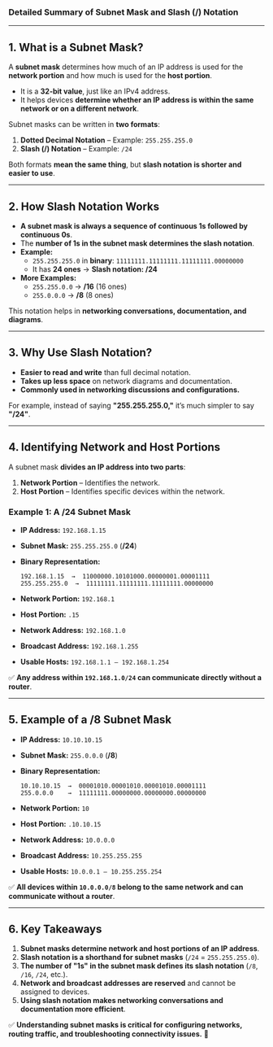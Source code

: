 ### **Detailed Summary of Subnet Mask and Slash (/) Notation**

---

## **1. What is a Subnet Mask?**

A **subnet mask** determines how much of an IP address is used for the **network portion** and how much is used for the **host portion**.

- It is a **32-bit value**, just like an IPv4 address.
- It helps devices **determine whether an IP address is within the same network or on a different network**.

Subnet masks can be written in **two formats**:

1. **Dotted Decimal Notation** – Example: `255.255.255.0`
2. **Slash (/) Notation** – Example: `/24`

Both formats **mean the same thing**, but **slash notation is shorter and easier to use**.

---

## **2. How Slash Notation Works**

- **A subnet mask is always a sequence of continuous 1s followed by continuous 0s**.
- The **number of 1s in the subnet mask determines the slash notation**.
- **Example:**
    - `255.255.255.0` in **binary**: `11111111.11111111.11111111.00000000`
    - It has **24 ones** → **Slash notation: /24**
- **More Examples:**
    - `255.255.0.0` → **/16** (16 ones)
    - `255.0.0.0` → **/8** (8 ones)

This notation helps in **networking conversations, documentation, and diagrams**.

---

## **3. Why Use Slash Notation?**

- **Easier to read and write** than full decimal notation.
- **Takes up less space** on network diagrams and documentation.
- **Commonly used in networking discussions and configurations.**

For example, instead of saying **"255.255.255.0,"** it’s much simpler to say **"/24"**.

---

## **4. Identifying Network and Host Portions**

A subnet mask **divides an IP address into two parts**:

1. **Network Portion** – Identifies the network.
2. **Host Portion** – Identifies specific devices within the network.

### **Example 1: A /24 Subnet Mask**

- **IP Address:** `192.168.1.15`
- **Subnet Mask:** `255.255.255.0` (**/24**)
- **Binary Representation:**
    
    ```
    192.168.1.15  →  11000000.10101000.00000001.00001111
    255.255.255.0  →  11111111.11111111.11111111.00000000
    ```
    
- **Network Portion:** `192.168.1`
- **Host Portion:** `.15`
- **Network Address:** `192.168.1.0`
- **Broadcast Address:** `192.168.1.255`
- **Usable Hosts:** `192.168.1.1 – 192.168.1.254`

✅ **Any address within `192.168.1.0/24` can communicate directly without a router**.

---

## **5. Example of a /8 Subnet Mask**

- **IP Address:** `10.10.10.15`
- **Subnet Mask:** `255.0.0.0` (**/8**)
- **Binary Representation:**
    
    ```
    10.10.10.15  →  00001010.00001010.00001010.00001111
    255.0.0.0    →  11111111.00000000.00000000.00000000
    ```
    
- **Network Portion:** `10`
- **Host Portion:** `.10.10.15`
- **Network Address:** `10.0.0.0`
- **Broadcast Address:** `10.255.255.255`
- **Usable Hosts:** `10.0.0.1 – 10.255.255.254`

✅ **All devices within `10.0.0.0/8` belong to the same network and can communicate without a router**.

---

## **6. Key Takeaways**

1. **Subnet masks determine network and host portions of an IP address**.
2. **Slash notation is a shorthand for subnet masks** (`/24` = `255.255.255.0`).
3. **The number of "1s" in the subnet mask defines its slash notation** (`/8`, `/16`, `/24`, etc.).
4. **Network and broadcast addresses are reserved** and cannot be assigned to devices.
5. **Using slash notation makes networking conversations and documentation more efficient**.

✅ **Understanding subnet masks is critical for configuring networks, routing traffic, and troubleshooting connectivity issues.** 🚀